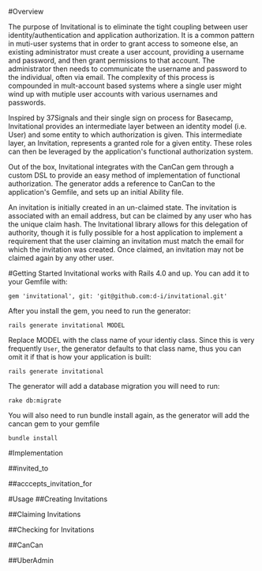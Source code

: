 #Overview

The purpose of Invitational is to eliminate the tight coupling between user identity/authentication and application authorization.  It is a common pattern in muti-user systems that in order to grant access to someone else, an existing administrator must create a user account, providing a username and password, and then grant permissions to that account.  The administrator then needs to communicate the username and password to the individual, often via email.  The complexity of this process is compounded in mult-account based systems where a single user might wind up with mutiple user accounts with various usernames and passwords.

Inspired by 37Signals and their single sign on process for Basecamp, Invitational provides an intermediate layer between an identity model (i.e. User) and some entity to which authorization is given.  This intermediate layer, an Invitation, represents a granted role for a given entity.  These roles can then be leveraged by the application's functional authorization system.

Out of the box, Invitational integrates with the CanCan gem through a custom DSL to provide an easy method of implementation of functional authorization.  The generator adds a reference to CanCan to the application's Gemfile, and sets up an initial Ability file.

An invitation is initially created in an un-claimed state.  The invitation is associated with an email address, but can be claimed by any user who has the unique claim hash.  The Invitational library allows for this delegation of authority, though it is fully possible for a host application to implement a requirement that the user claiming an invitation must match the email for which the invitation was created.  Once claimed, an invitation may not be claimed again by any other user.


#Getting Started
Invitational works with Rails 4.0 and up.  You can add it to your Gemfile with:

```
gem 'invitational', git: 'git@github.com:d-i/invitational.git'
```

After you install the gem, you need to run the generator:

```
rails generate invitational MODEL
```

Replace MODEL with the class name of your identiy class.  Since this is very frequently `User`, the
generator defaults to that class name, thus you can omit it if that is how your application is built:

```
rails generate invitational
```

The generator will add a database migration you will need to run:

```
rake db:migrate
```

You will also need to run bundle install again, as the generator will add the cancan gem to your gemfile

```
bundle install
```

#Implementation

##invited_to

##acccepts_invitation_for

#Usage
##Creating Invitations



##Claiming Invitations

##Checking for Invitations

##CanCan

##UberAdmin
